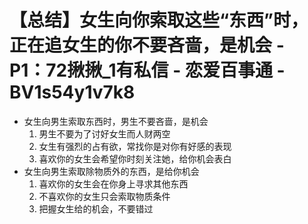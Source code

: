 # 【总结】女生向你索取这些“东西”时，正在追女生的你不要吝啬，是机会 - P1：72揪揪_1有私信 - 恋爱百事通 - BV1s54y1v7k8

-   女生向男生索取东西时，男生不要吝啬，是机会
    1.  男生不要为了讨好女生而人财两空
    2.  女生有强烈的占有欲，常找你是对你有好感的表现
    3.  喜欢你的女生会希望你时刻关注她，给你机会表白
-   女生向男生索取除物质外的东西，是给你机会
    1.  喜欢你的女生会在你身上寻求其他东西
    2.  不喜欢你的女生只会索取物质条件
    3.  把握女生给的机会，不要错过